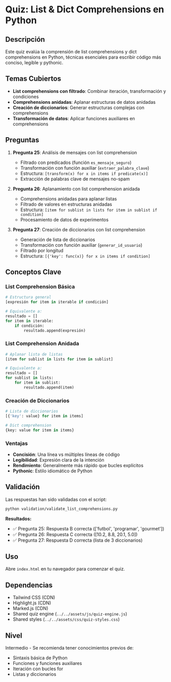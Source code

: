 # Quiz: List & Dict Comprehensions en Python

## Descripción
Este quiz evalúa la comprensión de list comprehensions y dict comprehensions en Python, técnicas esenciales para escribir código más conciso, legible y pythonic.

## Temas Cubiertos
- **List comprehensions con filtrado**: Combinar iteración, transformación y condiciones
- **Comprehensions anidadas**: Aplanar estructuras de datos anidadas
- **Creación de diccionarios**: Generar estructuras complejas con comprehensions
- **Transformación de datos**: Aplicar funciones auxiliares en comprehensions

## Preguntas

1. **Pregunta 25**: Análisis de mensajes con list comprehension
   - Filtrado con predicados (función `es_mensaje_seguro`)
   - Transformación con función auxiliar (`extraer_palabra_clave`)
   - Estructura: `[transform(x) for x in items if predicate(x)]`
   - Extracción de palabras clave de mensajes no-spam

2. **Pregunta 26**: Aplanamiento con list comprehension anidada
   - Comprehensions anidadas para aplanar listas
   - Filtrado de valores en estructuras anidadas
   - Estructura: `[item for sublist in lists for item in sublist if condition]`
   - Procesamiento de datos de experimentos

3. **Pregunta 27**: Creación de diccionarios con list comprehension
   - Generación de lista de diccionarios
   - Transformación con función auxiliar (`generar_id_usuario`)
   - Filtrado por longitud
   - Estructura: `[{'key': func(x)} for x in items if condition]`

## Conceptos Clave

### List Comprehension Básica
```python
# Estructura general
[expresión for item in iterable if condición]

# Equivalente a:
resultado = []
for item in iterable:
    if condición:
        resultado.append(expresión)
```

### List Comprehension Anidada
```python
# Aplanar lista de listas
[item for sublist in lists for item in sublist]

# Equivalente a:
resultado = []
for sublist in lists:
    for item in sublist:
        resultado.append(item)
```

### Creación de Diccionarios
```python
# Lista de diccionarios
[{'key': value} for item in items]

# Dict comprehension
{key: value for item in items}
```

### Ventajas
- **Concisión**: Una línea vs múltiples líneas de código
- **Legibilidad**: Expresión clara de la intención
- **Rendimiento**: Generalmente más rápido que bucles explícitos
- **Pythonic**: Estilo idiomático de Python

## Validación
Las respuestas han sido validadas con el script:
```bash
python validation/validate_list_comprehensions.py
```

**Resultados:**
- ✅ Pregunta 25: Respuesta B correcta (['futbol', 'programar', 'gourmet'])
- ✅ Pregunta 26: Respuesta C correcta ([10.2, 8.8, 20.1, 5.0])
- ✅ Pregunta 27: Respuesta D correcta (lista de 3 diccionarios)

## Uso
Abre `index.html` en tu navegador para comenzar el quiz.

## Dependencias
- Tailwind CSS (CDN)
- Highlight.js (CDN)
- Marked.js (CDN)
- Shared quiz engine (`../../assets/js/quiz-engine.js`)
- Shared styles (`../../assets/css/quiz-styles.css`)

## Nivel
Intermedio - Se recomienda tener conocimientos previos de:
- Sintaxis básica de Python
- Funciones y funciones auxiliares
- Iteración con bucles for
- Listas y diccionarios
